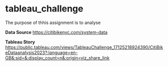 # tableau_challenge

The purpose of thhis assignment is to analyse

**Data Source**
https://citibikenyc.com/system-data

**Tableau Story**
https://public.tableau.com/views/TableauChallenge_17125218924390/CitiBikeDataanalysis2023?:language=en-GB&:sid=&:display_count=n&:origin=viz_share_link

